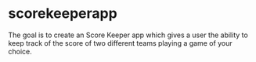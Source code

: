 # scorekeeperapp
The goal is to create an Score Keeper app which gives a user the ability to keep track of the score of two different teams playing a game of your choice. 
